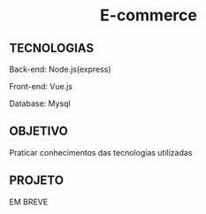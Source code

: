 <h1 align="center">E-commerce</h1>

<h2>TECNOLOGIAS</H2>
<p>Back-end: Node.js(express)</p>
<p>Front-end: Vue.js</p>
<p>Database: Mysql</p>

<H2>OBJETIVO</H2>
<P>Praticar conhecimentos das tecnologias utilizadas</p>

<H2>PROJETO</H2>
<P>EM BREVE</P>
